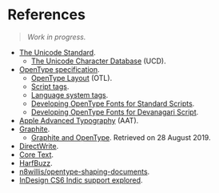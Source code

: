 # References

> _Work in progress._

- [The Unicode Standard](https://www.unicode.org/versions/latest/).
    * [The Unicode Character Database](http://www.unicode.org/ucd/) (UCD).
- [OpenType specification](https://docs.microsoft.com/en-us/typography/opentype/spec/).
    * [OpenType Layout](https://docs.microsoft.com/en-us/typography/opentype/spec/ttochap1) (OTL).
    * [Script tags](https://docs.microsoft.com/en-us/typography/opentype/spec/scripttags).
    * [Language system tags](https://docs.microsoft.com/en-us/typography/opentype/spec/languagetags).
    * [Developing OpenType Fonts for Standard Scripts](https://docs.microsoft.com/en-us/typography/script-development/standard).
    * [Developing OpenType Fonts for Devanagari Script](https://docs.microsoft.com/en-us/typography/script-development/devanagari).
- [Apple Advanced Typography](https://developer.apple.com/fonts/TrueType-Reference-Manual/RM06/Chap6AATIntro.html) (AAT).
- [Graphite](http://graphite.sil.org/).
    * [Graphite and OpenType](https://scripts.sil.org/cms/scripts/page.php?site_id=projects&item_id=graphite_aboutOT). Retrieved on 28 August 2019.
- [DirectWrite](https://docs.microsoft.com/en-us/windows/win32/directwrite/direct-write-portal).
- [Core Text](https://developer.apple.com/documentation/coretext).
- [HarfBuzz](https://harfbuzz.github.io).
- [n8willis/opentype-shaping-documents](https://github.com/n8willis/opentype-shaping-documents).
- [InDesign CS6 Indic support explored](http://www.typophile.com/node/94543).
